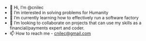 - 👋 Hi, I’m @cnilec
- 👀 I’m interested in solving problems for Humanity
- 🌱 I’m currently learning how to effectively run a software factory
- 💞️ I’m looking to collaborate on projects that can use my skills as a financial/payments expert and coder.
- 📫 How to reach me - cnilec@gmail.com

<!---
cnilec/cnilec is a ✨ special ✨ repository because its `README.md` (this file) appears on your GitHub profile.
You can click the Preview link to take a look at your changes.
--->
